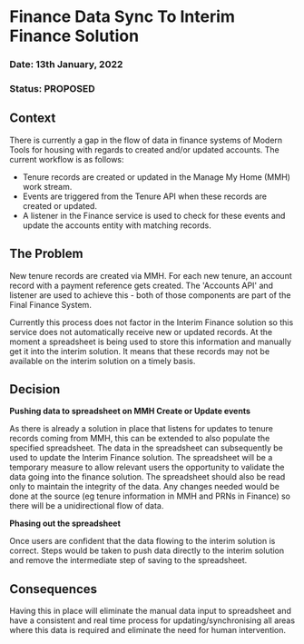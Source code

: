# Finance Data Sync To Interim Finance Solution

### **Date:** 13th January, 2022

### **Status:**  PROPOSED

## **Context**

There is currently a gap in the flow of data in finance systems of Modern Tools for housing with regards to created and/or updated accounts.  The current workflow is as follows:
- Tenure records are created or updated in the Manage My Home (MMH) work stream.
- Events are triggered from the Tenure API when these records are created or updated.
- A listener in the Finance service is used to check for these events and update the accounts entity with matching records.

## **The Problem**
New tenure records are created via MMH. For each new tenure, an account record with a payment reference gets created. The 'Accounts API' and listener are used to achieve this - both of those components are part of the Final Finance System.

Currently this process does not factor in the Interim Finance solution so this service does not automatically receive new or updated records.  At the moment a spreadsheet is being used to store this information and manually get it into the interim solution.  It means that these records may not be available on the interim solution on a timely basis.

## **Decision**

**Pushing data to spreadsheet on MMH Create or Update events**

As there is already a solution in place that listens for updates to tenure records coming from MMH, this can be extended to also populate the specified spreadsheet.  The data in the spreadsheet can subsequently be used to update the Interim Finance solution.  The spreadsheet will be a temporary measure to allow relevant users the opportunity to validate the data going into the finance solution.  The spreadsheet should also be read only to maintain the integrity of the data.  Any changes needed would be done at the source (eg tenure information in MMH and PRNs in Finance) so there will be a unidirectional flow of data.

**Phasing out the spreadsheet**

Once users are confident that the data flowing to the interim solution is correct.  Steps would be taken to push data directly to the interim solution and remove the intermediate step of saving to the spreadsheet.

## **Consequences**
Having this in place will eliminate the manual data input to spreadsheet and have a consistent and real time process for updating/synchronising all areas where this data is required and eliminate the need for human intervention.